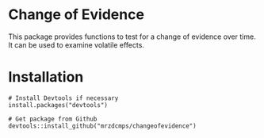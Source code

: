 # Change of Evidence
This package provides functions to test for a change of evidence over time. It can be used to examine volatile effects.

  # Installation

    # Install Devtools if necessary
    install.packages("devtools")
    
    # Get package from Github
    devtools::install_github("mrzdcmps/changeofevidence")

